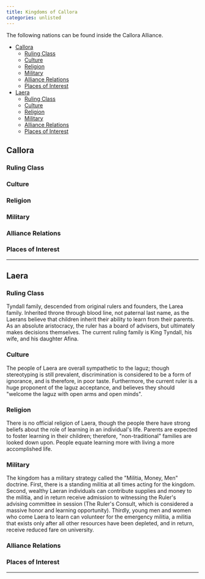 ```yaml
---
title: Kingdoms of Callora
categories: unlisted
---
```


The following nations can be found inside the Callora Alliance. 

<!-- TOC -->

- [Callora](#callora)
    - [Ruling Class](#ruling-class)
    - [Culture](#culture)
    - [Religion](#religion)
    - [Military](#military)
    - [Alliance Relations](#alliance-relations)
    - [Places of Interest](#places-of-interest)
- [Laera](#laera)
    - [Ruling Class](#ruling-class-1)
    - [Culture](#culture-1)
    - [Religion](#religion-1)
    - [Military](#military-1)
    - [Alliance Relations](#alliance-relations-1)
    - [Places of Interest](#places-of-interest-1)

<!-- /TOC -->

## Callora

### Ruling Class

### Culture

### Religion

### Military

### Alliance Relations

### Places of Interest

--- -


## Laera

### Ruling Class

Tyndall family, descended from original rulers and founders, the Larea family. Inherited throne through blood line, not paternal last name, as the Laerans believe that children inherit their ability to learn from their parents. As an absolute aristocracy, the ruler has a board of advisers, but ultimately makes decisions themselves. The current ruling family is King Tyndall, his wife, and his daughter Afina.

### Culture

The people of Laera are overall sympathetic to the laguz; though stereotyping is still prevalent, discrimination is considered to be a form of ignorance, and is therefore, in poor taste. Furthermore, the current ruler is a huge proponent of the laguz acceptance, and believes they should "welcome the laguz with open arms and open minds".

### Religion

There is no official religion of Laera, though the people there have strong beliefs about the role of learning in an individual's life. Parents are expected to foster learning in their children; therefore, "non-traditional" families are looked down upon. People equate learning more with living a more accomplished life. 

### Military

The kingdom has a military strategy called the "Militia, Money, Men" doctrine. First, there is a standing militia at all times acting for the kingdom. Second, wealthy Laeran individuals can contribute supplies and money to the militia, and in return receive admission to witnessing the Ruler's advising committee in session (The Ruler's Consult, which is considered a massive honor and learning opportunity). Thirdly, young men and women who come Laera to learn can volunteer for the emergency militia, a militia that exists only after all other resources have been depleted, and in return, receive reduced fare on university.

### Alliance Relations

### Places of Interest

---